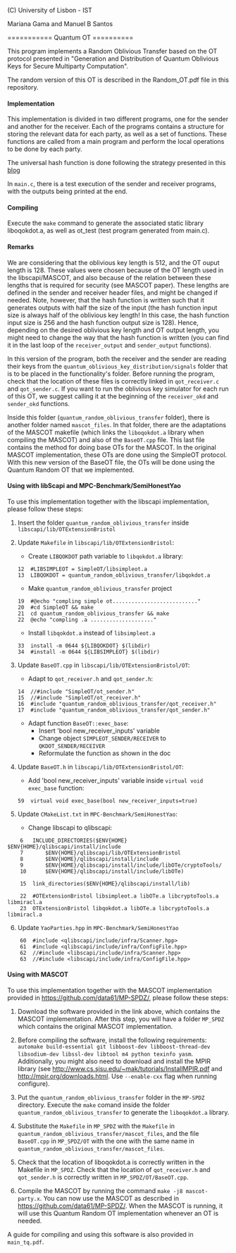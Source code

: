 (C) University of Lisbon - IST

Mariana Gama and Manuel B Santos

=========== Quantum OT ==========

This program implements a Random Oblivious Transfer based on the OT protocol presented in 
"Generation and Distribution of Quantum Oblivious Keys for Secure Multiparty Computation".

The random version of this OT is described in the Random_OT.pdf file in this repository.



#### Implementation

This implementation is divided in two different programs, one for the sender and another for the receiver.
Each of the programs contains a structure for storing the relevant data for each party, as well as a set of functions.
These functions are called from a main program and perform the local operations to be done by each party. 

The universal hash function is done following the strategy presented in this [blog](https://lemire.me/blog/2018/08/15/fast-strongly-universal-64-bit-hashing-everywhere/)

In `main.c`, there is a test execution of the sender and receiver programs, with the outputs being printed at the end.




#### Compiling 

Execute the `make` command to generate the associated static library liboqokdot.a, as well as ot_test (test program generated from main.c).
 



#### Remarks

We are considering that the oblivious key length is 512, and the OT ouput length is 128.
These values were chosen because of the OT length used in the libscapi/MASCOT, and also because of the relation between these lengths that is required for security (see MASCOT paper).
These lengths are defined in the sender and receiver header files, and might be changed if needed. Note, however, that the hash function is written such that it generates outputs with half the size of the input (the hash function input size is always half of the oblivious key length! In this case, the hash function input size is 256 and the hash function output size is 128). Hence, depending on the desired oblivious key length and OT output length, you might need to change the way that the hash function is written (you can find it in the last loop of the `receiver_output` and `sender_output` functions).

In this version of the program, both the receiver and the sender are reading their keys from the `quantum_oblivious_key_distribution/signals` folder that is to be placed in the functionality's folder.
Before running the program, check that the location of these files is correctly linked in `qot_receiver.c` and `qot_sender.c`.
If you want to run the oblivious key simulator for each run of this OT, we suggest calling it at the beginning of the `receiver_okd` and `sender_okd` functions.

Inside this folder (`quantum_random_oblivious_transfer` folder), there is another folder named `mascot_files`. In that folder, there are the adaptations of the MASCOT makefile (which links the `liboqokdot.a` library when compiling the MASCOT) and also of the `BaseOT.cpp` file. This last file contains the method for doing base OTs for the MASCOT. In the original MASCOT implementation, these OTs are done using the SimpleOT protocol. With this new version of the BaseOT file, the OTs will be done using the Quantum Random OT that we implemented. 


#### Using with libScapi and MPC-Benchmark/SemiHonestYao

To use this implementation together with the libscapi implementation, please follow these steps:

1. Insert the folder `quantum_random_oblivious_transfer` inside `libscapi/lib/OTExtensionBristol`

2. Update `Makefile` in `libscapi/lib/OTExtensionBristol`:

	- Create `LIBQOKDOT` path variable to `libqokdot.a` library:

	```
	12	#LIBSIMPLEOT = SimpleOT/libsimpleot.a
	13	LIBQOKDOT = quantum_random_oblivious_transfer/libqokdot.a
	```
	
	- Make `quantum_random_oblivious_transfer` project

	
	```
	19	#@echo "compling simple ot..........................."
	20	#cd SimpleOT && make
	21	cd quantum_random_oblivious_transfer && make	
	22	@echo "compling .a ...................."
	```

	- Install `libqokdot.a` instead of `libsimpleot.a`

	```
	33 	install -m 0644 ${LIBQOKDOT} $(libdir)
	34	#install -m 0644 ${LIBSIMPLEOT} $(libdir)
	```

3. Update `BaseOT.cpp` in `libscapi/lib/OTExtensionBristol/OT`:

	- Adapt to `qot_receiver.h` and `qot_sender.h`:

	```
	14	//#include "SimpleOT/ot_sender.h"
	15	//#include "SimpleOT/ot_receiver.h"
	16	#include "quantum_random_oblivious_transfer/qot_receiver.h"
	17	#include "quantum_random_oblivious_transfer/qot_sender.h"
	```

	- Adapt function `BaseOT::exec_base`:
		- Insert 'bool new_receiver_inputs' variable
		- Change object `SIMPLEOT_SENDER/RECEIVER` to `QKDOT_SENDER/RECEIVER`
		- Reformulate the function as shown in the doc

4. Update `BaseOT.h` in `libscapi/lib/OTExtensionBristol/OT`:

	- Add 'bool new_receiver_inputs' variable inside `virtual void exec_base` function:

	```
	59	virtual void exec_base(bool new_receiver_inputs=true)
	```

5. Update `CMakeList.txt` in `MPC-Benchmark/SemiHonestYao`:

	- Change libscapi to qlibscapi:

```
	6	INCLUDE_DIRECTORIES($ENV{HOME} $ENV{HOME}/qlibscapi/install/include
	7		$ENV{HOME}/qlibscapi/lib/OTExtensionBristol
	8		$ENV{HOME}/qlibscapi/install/include
	9		$ENV{HOME}/qlibscapi/install/include/libOTe/cryptoTools/
	10		$ENV{HOME}/qlibscapi/install/include/libOTe)
```

```
	15	link_directories($ENV{HOME}/qlibscapi/install/lib)
```

```
	22	#OTExtensionBristol libsimpleot.a libOTe.a libcryptoTools.a libmiracl.a
	23	OTExtensionBristol libqokdot.a libOTe.a libcryptoTools.a libmiracl.a
```

6. Update `YaoParties.hpp` in `MPC-Benchmark/SemiHonestYao`

```
	60	#include <qlibscapi/include/infra/Scanner.hpp>
	61	#include <qlibscapi/include/infra/ConfigFile.hpp>
	62	//#include <libscapi/include/infra/Scanner.hpp>
	63	//#include <libscapi/include/infra/ConfigFile.hpp>
```






#### Using with MASCOT

To use this implementation together with the MASCOT implementation provided in https://github.com/data61/MP-SPDZ/, please follow these steps:

1) Download the software provided in the link above, which contains the MASCOT implementation. After this step, you will have a folder `MP_SPDZ` which contains the original MASCOT implementation.

2) Before compiling the software, install the following requirements: `automake build-essential git libboost-dev libboost-thread-dev libsodium-dev libssl-dev libtool m4 python texinfo yasm`. Additionally, you might also need to download and install the MPIR library (see http://www.cs.sjsu.edu/~mak/tutorials/InstallMPIR.pdf and http://mpir.org/downloads.html. Use `--enable-cxx` flag when running configure).

3) Put the `quantum_random_oblivious_transfer` folder in the `MP-SPDZ` directory. Execute the `make` comand inside the folder `quantum_random_oblivious_transfer` to generate the `liboqokdot.a` library.

4) Substitute the `Makefile` in `MP_SPDZ` with the `Makefile` in `quantum_random_oblivious_transfer/mascot_files`, and the file `BaseOT.cpp` in `MP_SPDZ/OT` with the one with the same name in `quantum_random_oblivious_transfer/mascot_files`.

5) Check that the location of liboqokdot.a is correctly written in the Makefile in `MP_SPDZ`. Check that the location of `qot_receiver.h` and `qot_sender.h` is correctly written in `MP_SPDZ/OT/BaseOT.cpp`.

6) Compile the MASCOT by running the command `make -j8 mascot-party.x`. You can now use the MASCOT as described in https://github.com/data61/MP-SPDZ/. When the MASCOT is running, it will use this Quantum Random OT implementation whenever an OT is needed.


A guide for compiling and using this software is also provided in `main_tq.pdf`.


